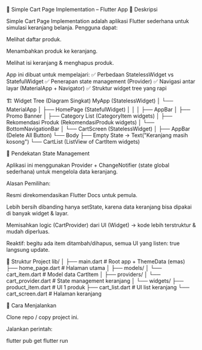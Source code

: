 🛒 Simple Cart Page Implementation – Flutter App
📌 Deskripsi

Simple Cart Page Implementation adalah aplikasi Flutter sederhana untuk simulasi keranjang belanja.
Pengguna dapat:

Melihat daftar produk.

Menambahkan produk ke keranjang.

Melihat isi keranjang & menghapus produk.

App ini dibuat untuk mempelajari:
✅ Perbedaan StatelessWidget vs StatefulWidget
✅ Penerapan state management (Provider)
✅ Navigasi antar layar (MaterialApp + Navigator)
✅ Struktur widget tree yang rapi

🏗️ Widget Tree (Diagram Singkat)
MyApp (StatelessWidget)
│
└── MaterialApp
    │
    ├── HomePage (StatefulWidget)
    │   │
    │   ├── AppBar
    │   ├── Promo Banner
    │   ├── Category List (CategoryItem widgets)
    │   ├── Rekomendasi Produk (RekomendasiProduk widgets)
    │   └── BottomNavigationBar
    │
    └── CartScreen (StatelessWidget)
        │
        ├── AppBar (Delete All Button)
        └── Body
            ├── Empty State → Text("Keranjang masih kosong")
            └── CartList (ListView of CartItem widgets)

🔄 Pendekatan State Management

Aplikasi ini menggunakan Provider + ChangeNotifier (state global sederhana) untuk mengelola data keranjang.

Alasan Pemilihan:

Resmi direkomendasikan Flutter Docs untuk pemula.

Lebih bersih dibanding hanya setState, karena data keranjang bisa dipakai di banyak widget & layar.

Memisahkan logic (CartProvider) dari UI (Widget) → kode lebih terstruktur & mudah diperluas.

Reaktif: begitu ada item ditambah/dihapus, semua UI yang listen: true langsung update.

📂 Struktur Project
lib/
│
├── main.dart               # Root app + ThemeData (emas)
├── home_page.dart          # Halaman utama
│
├── models/
│   └── cart_item.dart      # Model data CartItem
│
├── providers/
│   └── cart_provider.dart  # State management keranjang
│
└── widgets/
    ├── product_item.dart   # UI 1 produk
    ├── cart_list.dart      # UI list keranjang
    └── cart_screen.dart    # Halaman keranjang

🚀 Cara Menjalankan

Clone repo / copy project ini.

Jalankan perintah:

flutter pub get
flutter run

